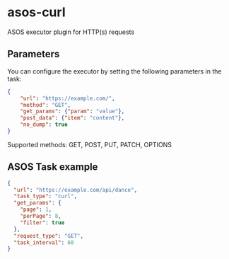 # asos-curl
ASOS executor plugin for HTTP(s) requests

## Parameters

You can configure the executor by setting the following parameters in the task:

```json
{
	"url": "https://example.com/",
	"method": "GET",
	"get_params": {"param": "value"},
	"post_data": {"item": "content"},
	"no_dump": true
}
```

Supported methods: GET, POST, PUT, PATCH, OPTIONS

## ASOS Task example

```json
{
  "url": "https://example.com/api/dance",
  "task_type": "curl",
  "get_params": {
    "page": 1,
    "perPage": 8,
    "filter": true
  },
  "request_type": "GET",
  "task_interval": 60
}
```
